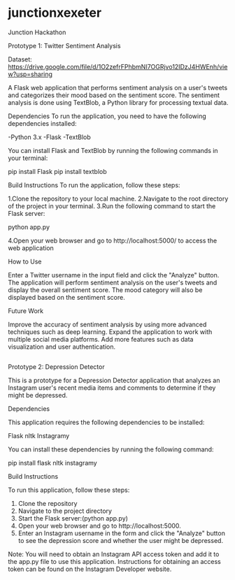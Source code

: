 # junctionxexeter
Junction Hackathon 

Prototype 1: Twitter Sentiment Analysis 

Dataset:
https://drive.google.com/file/d/1O2zefrFPhbmNI7OGRjvo12IDzJ4HWEnh/view?usp=sharing


A Flask web application that performs sentiment analysis on a user's tweets and categorizes their mood based on the sentiment score. The sentiment analysis is done using TextBlob, a Python library for processing textual data.

Dependencies
To run the application, you need to have the following dependencies installed:

-Python 3.x
-Flask
-TextBlob

You can install Flask and TextBlob by running the following commands in your terminal:

pip install Flask
pip install textblob

Build Instructions
To run the application, follow these steps:

1.Clone the repository to your local machine.
2.Navigate to the root directory of the project in your terminal.
3.Run the following command to start the Flask server:

python app.py

4.Open your web browser and go to http://localhost:5000/ to access the web application

How to Use

Enter a Twitter username in the input field and click the "Analyze" button.
The application will perform sentiment analysis on the user's tweets and display the overall sentiment score.
The mood category will also be displayed based on the sentiment score.

Future Work

Improve the accuracy of sentiment analysis by using more advanced techniques such as deep learning.
Expand the application to work with multiple social media platforms.
Add more features such as data visualization and user authentication.

##
Prototype 2: Depression Detector

This is a prototype for a Depression Detector application that analyzes an Instagram user's recent media items and comments to determine if they might be depressed.

Dependencies

This application requires the following dependencies to be installed:

Flask
nltk
Instagramy

You can install these dependencies by running the following command:

pip install flask nltk instagramy

Build Instructions

To run this application, follow these steps:
1. Clone the repository
2. Navigate to the project directory
3. Start the Flask server:(python app.py)
4. Open your web browser and go to http://localhost:5000.
5. Enter an Instagram username in the form and click the "Analyze" button to see the depression score and whether the user might be depressed.

Note: You will need to obtain an Instagram API access token and add it to the app.py file to use this application. Instructions for obtaining an access token can be found on the Instagram Developer website.










